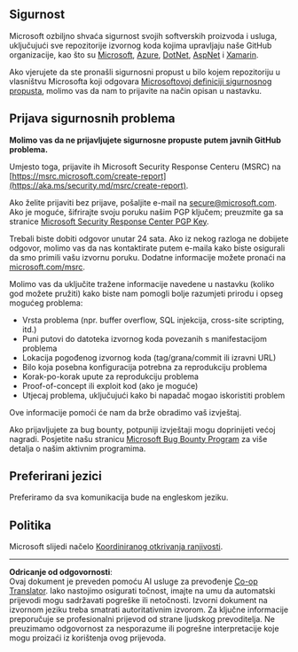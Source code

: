 <!--
CO_OP_TRANSLATOR_METADATA:
{
  "original_hash": "57f14126c1c6add76b3aef3844dfe4e3",
  "translation_date": "2025-09-03T21:33:07+00:00",
  "source_file": "SECURITY.md",
  "language_code": "hr"
}
-->
## Sigurnost

Microsoft ozbiljno shvaća sigurnost svojih softverskih proizvoda i usluga, uključujući sve repozitorije izvornog koda kojima upravljaju naše GitHub organizacije, kao što su [Microsoft](https://github.com/Microsoft), [Azure](https://github.com/Azure), [DotNet](https://github.com/dotnet), [AspNet](https://github.com/aspnet) i [Xamarin](https://github.com/xamarin).

Ako vjerujete da ste pronašli sigurnosni propust u bilo kojem repozitoriju u vlasništvu Microsofta koji odgovara [Microsoftovoj definiciji sigurnosnog propusta](https://aka.ms/security.md/definition), molimo vas da nam to prijavite na način opisan u nastavku.

## Prijava sigurnosnih problema

**Molimo vas da ne prijavljujete sigurnosne propuste putem javnih GitHub problema.**

Umjesto toga, prijavite ih Microsoft Security Response Centeru (MSRC) na [https://msrc.microsoft.com/create-report](https://aka.ms/security.md/msrc/create-report).

Ako želite prijaviti bez prijave, pošaljite e-mail na [secure@microsoft.com](mailto:secure@microsoft.com). Ako je moguće, šifrirajte svoju poruku našim PGP ključem; preuzmite ga sa stranice [Microsoft Security Response Center PGP Key](https://aka.ms/security.md/msrc/pgp).

Trebali biste dobiti odgovor unutar 24 sata. Ako iz nekog razloga ne dobijete odgovor, molimo vas da nas kontaktirate putem e-maila kako biste osigurali da smo primili vašu izvornu poruku. Dodatne informacije možete pronaći na [microsoft.com/msrc](https://www.microsoft.com/msrc).

Molimo vas da uključite tražene informacije navedene u nastavku (koliko god možete pružiti) kako biste nam pomogli bolje razumjeti prirodu i opseg mogućeg problema:

  * Vrsta problema (npr. buffer overflow, SQL injekcija, cross-site scripting, itd.)
  * Puni putovi do datoteka izvornog koda povezanih s manifestacijom problema
  * Lokacija pogođenog izvornog koda (tag/grana/commit ili izravni URL)
  * Bilo koja posebna konfiguracija potrebna za reprodukciju problema
  * Korak-po-korak upute za reprodukciju problema
  * Proof-of-concept ili exploit kod (ako je moguće)
  * Utjecaj problema, uključujući kako bi napadač mogao iskoristiti problem

Ove informacije pomoći će nam da brže obradimo vaš izvještaj.

Ako prijavljujete za bug bounty, potpuniji izvještaji mogu doprinijeti većoj nagradi. Posjetite našu stranicu [Microsoft Bug Bounty Program](https://aka.ms/security.md/msrc/bounty) za više detalja o našim aktivnim programima.

## Preferirani jezici

Preferiramo da sva komunikacija bude na engleskom jeziku.

## Politika

Microsoft slijedi načelo [Koordiniranog otkrivanja ranjivosti](https://aka.ms/security.md/cvd).

---

**Odricanje od odgovornosti**:  
Ovaj dokument je preveden pomoću AI usluge za prevođenje [Co-op Translator](https://github.com/Azure/co-op-translator). Iako nastojimo osigurati točnost, imajte na umu da automatski prijevodi mogu sadržavati pogreške ili netočnosti. Izvorni dokument na izvornom jeziku treba smatrati autoritativnim izvorom. Za ključne informacije preporučuje se profesionalni prijevod od strane ljudskog prevoditelja. Ne preuzimamo odgovornost za nesporazume ili pogrešne interpretacije koje mogu proizaći iz korištenja ovog prijevoda.